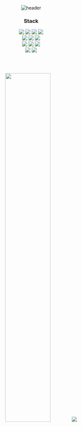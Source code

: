 <div align="center">
  
 ![header](https://capsule-render.vercel.app/api?type=waving&color=3A3A3A&height=200&text=Box-In-Box&fontColor=FFFFFF&fontSize=30&fontAlign=86&fontAlignY=35&desc=@Box-In-Box&descSize=15&descAlign=90&descAlignY=50)
  
  ### Stack
  <p>
    <img src="https://img.shields.io/badge/C-A8B9CC?style=flat&logo=C&logoColor=white"/>
    <img src="https://img.shields.io/badge/C++-00599C?style=flat&logo=C%2B%2B&logoColor=white"/>
    <img src="https://img.shields.io/badge/C%23-239120?style=flat&logo=Csharp&logoColor=white"/>
    <img src="https://img.shields.io/badge/Java-007396?style=flat&logo=OpenJDK&logoColor=white"/>
    <br>
    <img src="https://img.shields.io/badge/Git-F05032?style=flat&logo=git&logoColor=white"/>
    <img src="https://img.shields.io/badge/GitHub-181717?style=flat&logo=GitHub&logoColor=white"/>
    <img src="https://img.shields.io/badge/Linux-FCC624?style=flat&logo=linux&logoColor=black"/>
    <br>
    <img src="https://img.shields.io/badge/Visual Studio-5C2D91?style=flat&logo=Visual Studio&logoColor=white"/>
    <img src="https://img.shields.io/badge/Visual Studio Code-007ACC?style=flat&logo=Visual Studio Code&logoColor=white"/>
    <img src="https://img.shields.io/badge/Eclipse-2C2255?style=flat&logo=EclipseIDE&logoColor=white" />
    <br>
    <img src="https://img.shields.io/badge/Unity-FFFFFF?style=flat&logo=Unity&logoColor=black">
    <img src="https://img.shields.io/badge/Android Studio-3DDC84?style=flat&logo=Android Studio&logoColor=white"/>
  </p>
  
  <br><br>
 
  <a>
    <img src="https://github-readme-stats.vercel.app/api?username=Box-In-Box&title_color=FFFFFF&icon_color=FF0000&text_color=AAAAAA&show_icons=true&theme=dark" width=53%"/>
    <img src="https://github-readme-stats.vercel.app/api/top-langs/?username=Box-In-Box&layout=compact&theme=tokyonight&langs_count=8"/>
  </a> 
  
</div>
